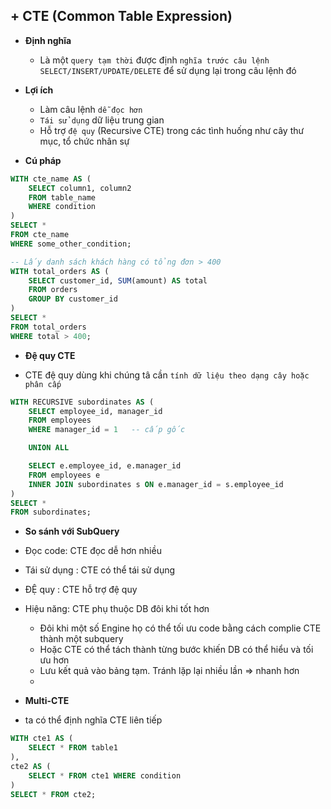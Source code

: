 ## + CTE (Common Table Expression)

-   **Định nghĩa**

    -   Là một `query tạm thời` được định `nghĩa trước câu lệnh SELECT/INSERT/UPDATE/DELETE` để sử dụng lại trong câu lệnh đó

-   **Lợi ích**

    -   Làm câu lệnh `dễ đọc hơn`
    -   `Tái sử dụng` dữ liệu trung gian
    -   Hỗ trợ `đệ quy` (Recursive CTE) trong các tình huống như cây thư mục, tổ chức nhân sự

-   **Cú pháp**

```sql
WITH cte_name AS (
    SELECT column1, column2
    FROM table_name
    WHERE condition
)
SELECT *
FROM cte_name
WHERE some_other_condition;
```

```sql
-- Lấy danh sách khách hàng có tổng đơn > 400
WITH total_orders AS (
    SELECT customer_id, SUM(amount) AS total
    FROM orders
    GROUP BY customer_id
)
SELECT *
FROM total_orders
WHERE total > 400;

```

-   **Đệ quy CTE**

-   CTE đệ quy dùng khi chúng tâ cần `tính dữ liệu theo dạng cây hoặc phân cấp`

```sql
WITH RECURSIVE subordinates AS (
    SELECT employee_id, manager_id
    FROM employees
    WHERE manager_id = 1   -- cấp gốc

    UNION ALL

    SELECT e.employee_id, e.manager_id
    FROM employees e
    INNER JOIN subordinates s ON e.manager_id = s.employee_id
)
SELECT *
FROM subordinates;

```

-   **So sánh với SubQuery**

-   Đọc code: CTE đọc dễ hơn nhiều
-   Tái sử dụng : CTE có thể tái sử dụng
-   ĐỆ quy : CTE hỗ trợ đệ quy
-   Hiệu năng: CTE phụ thuộc DB đôi khi tốt hơn
    - Đôi khi một số Engine họ có thể tối ưu code bằng cách complie CTE thành một subquery
    - Hoặc CTE có thể tách thành từng bước khiến DB có thể hiểu và tối ưu hơn
    - Lưu kết quả vào bảng tạm. Tránh lặp lại nhiều lần => nhanh hơn
    - 

-   **Multi-CTE**

-   ta có thể định nghĩa CTE liên tiếp

```sql
WITH cte1 AS (
    SELECT * FROM table1
),
cte2 AS (
    SELECT * FROM cte1 WHERE condition
)
SELECT * FROM cte2;

```
